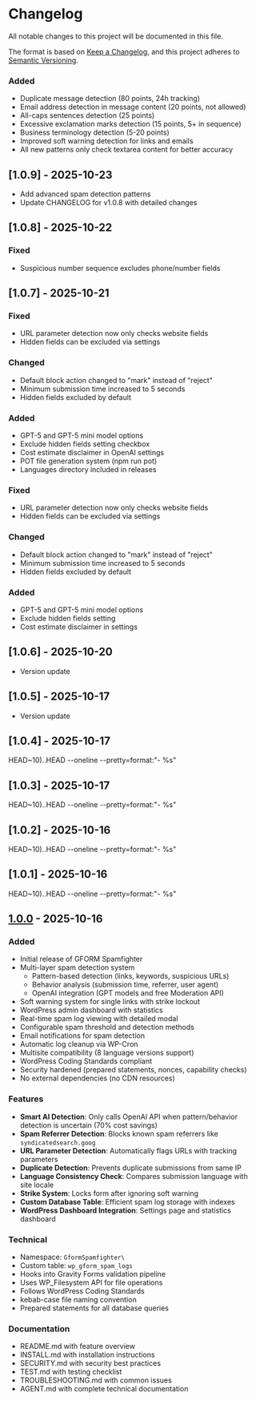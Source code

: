 # Changelog

All notable changes to this project will be documented in this file.

The format is based on [Keep a Changelog](https://keepachangelog.com/en/1.0.0/),
and this project adheres to [Semantic Versioning](https://semver.org/spec/v2.0.0.html).

### Added

- Duplicate message detection (80 points, 24h tracking)
- Email address detection in message content (20 points, not allowed)
- All-caps sentences detection (25 points)
- Excessive exclamation marks detection (15 points, 5+ in sequence)
- Business terminology detection (5-20 points)
- Improved soft warning detection for links and emails
- All new patterns only check textarea content for better accuracy

## [1.0.9] - 2025-10-23

- Add advanced spam detection patterns
- Update CHANGELOG for v1.0.8 with detailed changes


## [1.0.8] - 2025-10-22

### Fixed

- Suspicious number sequence excludes phone/number fields

## [1.0.7] - 2025-10-21

### Fixed

- URL parameter detection now only checks website fields
- Hidden fields can be excluded via settings

### Changed

- Default block action changed to "mark" instead of "reject"
- Minimum submission time increased to 5 seconds
- Hidden fields excluded by default

### Added

- GPT-5 and GPT-5 mini model options
- Exclude hidden fields setting checkbox
- Cost estimate disclaimer in OpenAI settings
- POT file generation system (npm run pot)
- Languages directory included in releases

### Fixed

- URL parameter detection now only checks website fields
- Hidden fields can be excluded via settings

### Changed

- Default block action changed to "mark" instead of "reject"
- Minimum submission time increased to 5 seconds
- Hidden fields excluded by default

### Added

- GPT-5 and GPT-5 mini model options
- Exclude hidden fields setting
- Cost estimate disclaimer in settings

## [1.0.6] - 2025-10-20

- Version update

## [1.0.5] - 2025-10-17

- Version update

## [1.0.4] - 2025-10-17

HEAD~10)..HEAD --oneline --pretty=format:"- %s"

## [1.0.3] - 2025-10-17

HEAD~10)..HEAD --oneline --pretty=format:"- %s"

## [1.0.2] - 2025-10-16

HEAD~10)..HEAD --oneline --pretty=format:"- %s"

## [1.0.1] - 2025-10-16

HEAD~10)..HEAD --oneline --pretty=format:"- %s"

## [1.0.0] - 2025-10-16

### Added

- Initial release of GFORM Spamfighter
- Multi-layer spam detection system
  - Pattern-based detection (links, keywords, suspicious URLs)
  - Behavior analysis (submission time, referrer, user agent)
  - OpenAI integration (GPT models and free Moderation API)
- Soft warning system for single links with strike lockout
- WordPress admin dashboard with statistics
- Real-time spam log viewing with detailed modal
- Configurable spam threshold and detection methods
- Email notifications for spam detection
- Automatic log cleanup via WP-Cron
- Multisite compatibility (8 language versions support)
- WordPress Coding Standards compliant
- Security hardened (prepared statements, nonces, capability checks)
- No external dependencies (no CDN resources)

### Features

- **Smart AI Detection**: Only calls OpenAI API when pattern/behavior detection is uncertain (70% cost savings)
- **Spam Referrer Detection**: Blocks known spam referrers like `syndicatedsearch.goog`
- **URL Parameter Detection**: Automatically flags URLs with tracking parameters
- **Duplicate Detection**: Prevents duplicate submissions from same IP
- **Language Consistency Check**: Compares submission language with site locale
- **Strike System**: Locks form after ignoring soft warning
- **Custom Database Table**: Efficient spam log storage with indexes
- **WordPress Dashboard Integration**: Settings page and statistics dashboard

### Technical

- Namespace: `GformSpamfighter\`
- Custom table: `wp_gform_spam_logs`
- Hooks into Gravity Forms validation pipeline
- Uses WP_Filesystem API for file operations
- Follows WordPress Coding Standards
- kebab-case file naming convention
- Prepared statements for all database queries

### Documentation

- README.md with feature overview
- INSTALL.md with installation instructions
- SECURITY.md with security best practices
- TEST.md with testing checklist
- TROUBLESHOOTING.md with common issues
- AGENT.md with complete technical documentation

[1.0.0]: https://github.com/gbyat/gform-spamfighter/releases/tag/v1.0.0
